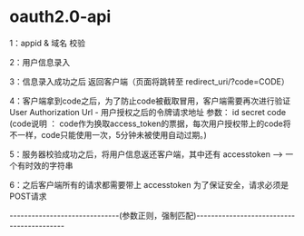 # oauth2.0-api

1：appid & 域名  校验

2：用户信息录入

3：信息录入成功之后  返回客户端（页面将跳转至 redirect_uri/?code=CODE）

4：客户端拿到code之后，为了防止code被截取冒用，客户端需要再次进行验证
	User Authorization Url - 用户授权之后的令牌请求地址
	 参数：
	 	id 
	 	secret
	 	code  (code说明 ： code作为换取access_token的票据，每次用户授权带上的code将不一样，code只能使用一次，5分钟未被使用自动过期。)

5：服务器校验成功之后，将用户信息返还客户端，其中还有 accesstoken --> 一个有时效的字符串

6：之后客户端所有的请求都需要带上 accesstoken 为了保证安全，请求必须是POST请求

------------------------------(参数正则，强制匹配)------------------------------------------
